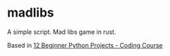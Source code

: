 # madlibs

A simple script. Mad libs game in rust.

Based in [12 Beginner Python Projects - Coding Course](https://www.youtube.com/watch?v=8ext9G7xspg&t=363s)
